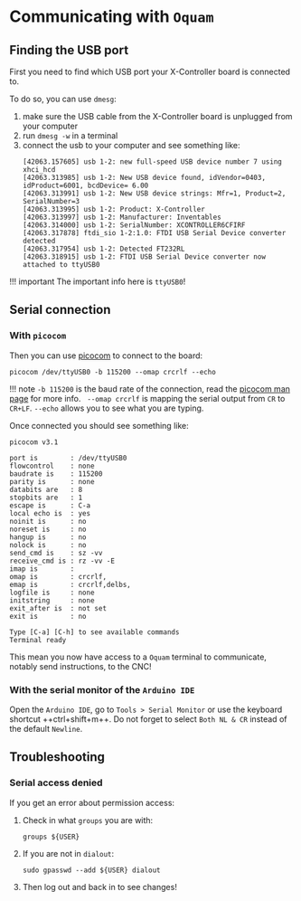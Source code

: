 # Communicating with `Oquam`


## Finding the USB port

First you need to find which USB port your X-Controller board is connected to.

To do so, you can use ``dmesg``:

1. make sure the USB cable from the X-Controller board is unplugged from your computer
2. run ``dmesg -w`` in a terminal
3. connect the usb to your computer and see something like:
    ```shell
    [42063.157605] usb 1-2: new full-speed USB device number 7 using xhci_hcd
    [42063.313985] usb 1-2: New USB device found, idVendor=0403, idProduct=6001, bcdDevice= 6.00
    [42063.313991] usb 1-2: New USB device strings: Mfr=1, Product=2, SerialNumber=3
    [42063.313995] usb 1-2: Product: X-Controller
    [42063.313997] usb 1-2: Manufacturer: Inventables
    [42063.314000] usb 1-2: SerialNumber: XCONTROLLER6CFIRF
    [42063.317878] ftdi_sio 1-2:1.0: FTDI USB Serial Device converter detected
    [42063.317954] usb 1-2: Detected FT232RL
    [42063.318915] usb 1-2: FTDI USB Serial Device converter now attached to ttyUSB0
    ```

!!! important
    The important info here is ``ttyUSB0``!


## Serial connection

### With `picocom`
Then you can use [picocom](https://github.com/npat-efault/picocom) to connect to the board:

```shell
picocom /dev/ttyUSB0 -b 115200 --omap crcrlf --echo
```

!!! note
    `-b 115200` is the baud rate of the connection, read the [picocom man page](https://linux.die.net/man/8/picocom) for more info.
    ` --omap crcrlf` is mapping the serial output from `CR` to `CR+LF`.
    `--echo` allows you to see what you are typing.

Once connected you should see something like:

```shell
picocom v3.1

port is        : /dev/ttyUSB0
flowcontrol    : none
baudrate is    : 115200
parity is      : none
databits are   : 8
stopbits are   : 1
escape is      : C-a
local echo is  : yes
noinit is      : no
noreset is     : no
hangup is      : no
nolock is      : no
send_cmd is    : sz -vv
receive_cmd is : rz -vv -E
imap is        : 
omap is        : crcrlf,
emap is        : crcrlf,delbs,
logfile is     : none
initstring     : none
exit_after is  : not set
exit is        : no

Type [C-a] [C-h] to see available commands
Terminal ready

```

This mean you now have access to a `Oquam` terminal to communicate, notably send instructions, to the CNC!

### With the serial monitor of the `Arduino IDE`

Open the `Arduino IDE`, go to `Tools > Serial Monitor` or use the keyboard shortcut ++ctrl+shift+m++.
Do not forget to select `Both NL & CR` instead of the default `Newline`.


## Troubleshooting

### Serial access denied

If you get an error about permission access:

1. Check in what `groups` you are with:
    ```shell
    groups ${USER}
    ```

2. If you are not in `dialout`:
    ```shell
    sudo gpasswd --add ${USER} dialout
    ```

3. Then log out and back in to see changes!
